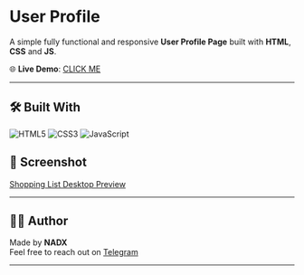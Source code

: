 
#  User Profile

A simple fully functional and responsive **User Profile Page** built with **HTML**, **CSS** and **JS**.

🌐 **Live Demo**: [CLICK ME](https://nadxweb.netlify.app/user-profile/)

---

## 🛠️ Built With
![HTML5](https://img.shields.io/badge/-HTML5-E34F26?style=flat-square&logo=html5&logoColor=white)
![CSS3](https://img.shields.io/badge/-CSS3-1572B6?style=flat-square&logo=css3)
![JavaScript](https://img.shields.io/badge/JavaScript-F7DF1E?style=for-the-badge&logo=javascript&logoColor=black)

## 📸 Screenshot

[Shopping List Desktop Preview](videos/demo.mp4)

---



## 👨‍💻 Author

Made  by **NADX**  
Feel free to reach out on [Telegram](https://t.me/nisimp)

---
